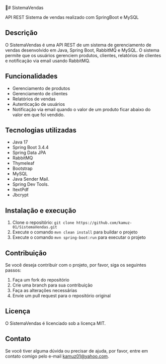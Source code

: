 🛒# SistemaVendas

API REST Sistema de vendas realizado com SpringBoot e MySQL

**Descrição**
---------------

O SistemaVendas é uma API REST de um sistema de gerenciamento de vendas desenvolvido em Java, Spring Boot, RabbitMQ e MySQL. 
O sistema permite que os usuários gerenciem produtos, clientes, relatórios de clientes e notificação via email usando RabbitMQ.

**Funcionalidades**
-----------------

* Gerenciamento de produtos
* Gerenciamento de clientes
* Relatórios de vendas
* Autenticação de usuários
* Notificação via email quando o valor de um produto ficar abaixo do valor em que foi vendido.

**Tecnologias utilizadas**
-------------------------

* Java 17
* Spring Boot 3.4.4
* Spring Data JPA
* RabbitMQ
* Thymeleaf
* Bootstrap
* MySQL
* Java Sender Mail.
* Spring Dev Tools.
* ItextPdf
* Jbcrypt

**Instalação e execução**
-------------------------

1. Clone o repositório: `git clone https://github.com/kamuz-01/SistemaVendas.git`
2. Execute o comando `mvn clean install` para buildar o projeto
3. Execute o comando `mvn spring-boot:run` para executar o projeto

**Contribuição**
----------------

Se você deseja contribuir com o projeto, por favor, siga os seguintes passos:

1. Faça um fork do repositório
2. Crie uma branch para sua contribuição
3. Faça as alterações necessárias
4. Envie um pull request para o repositório original

**Licença**
------------

O SistemaVendas é licenciado sob a licença MIT.

**Contato**
------------

Se você tiver alguma dúvida ou precisar de ajuda, por favor, entre em contato comigo pelo e-mail kamuz01@yahoo.com.
